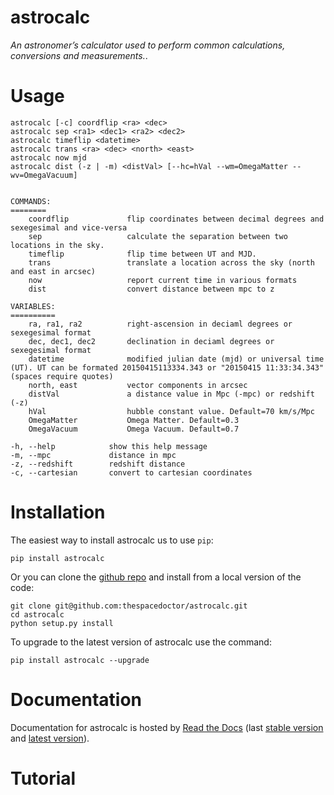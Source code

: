 astrocalc
=========

*An astronomer’s calculator used to perform common calculations, conversions and measurements.*.

Usage
=====

``` sourceCode
astrocalc [-c] coordflip <ra> <dec>
astrocalc sep <ra1> <dec1> <ra2> <dec2>
astrocalc timeflip <datetime>
astrocalc trans <ra> <dec> <north> <east>
astrocalc now mjd
astrocalc dist (-z | -m) <distVal> [--hc=hVal --wm=OmegaMatter --wv=OmegaVacuum]


COMMANDS:
========
    coordflip             flip coordinates between decimal degrees and sexegesimal and vice-versa
    sep                   calculate the separation between two locations in the sky.
    timeflip              flip time between UT and MJD.
    trans                 translate a location across the sky (north and east in arcsec)
    now                   report current time in various formats
    dist                  convert distance between mpc to z

VARIABLES:
==========
    ra, ra1, ra2          right-ascension in deciaml degrees or sexegesimal format
    dec, dec1, dec2       declination in deciaml degrees or sexegesimal format
    datetime              modified julian date (mjd) or universal time (UT). UT can be formated 20150415113334.343 or "20150415 11:33:34.343" (spaces require quotes)
    north, east           vector components in arcsec
    distVal               a distance value in Mpc (-mpc) or redshift (-z)
    hVal                  hubble constant value. Default=70 km/s/Mpc
    OmegaMatter           Omega Matter. Default=0.3
    OmegaVacuum           Omega Vacuum. Default=0.7

-h, --help            show this help message
-m, --mpc             distance in mpc
-z, --redshift        redshift distance
-c, --cartesian       convert to cartesian coordinates
```

Installation
============

The easiest way to install astrocalc us to use `pip`:

``` sourceCode
pip install astrocalc
```

Or you can clone the [github repo](https://github.com/thespacedoctor/astrocalc) and install from a local version of the code:

``` sourceCode
git clone git@github.com:thespacedoctor/astrocalc.git
cd astrocalc
python setup.py install
```

To upgrade to the latest version of astrocalc use the command:

``` sourceCode
pip install astrocalc --upgrade
```

Documentation
=============

Documentation for astrocalc is hosted by [Read the Docs](http://astrocalc.readthedocs.org/en/stable/) (last [stable version](http://astrocalc.readthedocs.org/en/stable/) and [latest version](http://astrocalc.readthedocs.org/en/latest/)).

Tutorial
========

